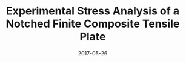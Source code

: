 ---
title: "Experimental Stress Analysis of a Notched Finite Composite Tensile Plate"
collection: publications
permalink: /publication/2017-ESA-Notched-Plate
date: 2017-05-26
venue: 'Composite Science and Technology'
paperurl: '/files/pdf/research/ESA-Notched-Plate.pdf'
link: 'https://www.sciencedirect.com/science/article/abs/pii/S0266353816312143'
citation: 'Alshaya, A., Rowlands, R. 2017. &quot;Experimental Stress Analysis of a Notched Finite Composite Tensile Plate.&quot; <i>Composite Science and Technology</i> 144: 89-99.'
---